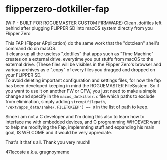 # flipperzero-dotkiller-fap
(WIP - BUILT FOR ROGUEMASTER CUSTOM FIRMWARE) Clean .dotfiles left behind after plugging FLIPPER SD into macOS system directly from you Flipper Zero

This FAP (Flipper APplication) do the same work that the "dotclean" shell's command do on macOS.      
It cleans up all the useless ".dotfiles" that apps such as "Time Machine" creates on a external drive, everytime you put stuffs from macOS to the external drive. (These files will be visibles in the Flipper Zero's browser and various archives as e ".copy" of every files you dragged and dropped on your FLIPPER SD.       
To avoid deleting important configuration and settings files, for now the fap has been developed keeping in mind the ROGUEMASTER FileSystem. So if you want to use it on another FW or CFW, you just need to make a simple change and specify in the `macos_dotkiller.c` file which paths to exclude from elimination, simply adding `strcmp(filepath, "/ext/apps_data/snake/.FILETOKEEP") == 0` in the list of path to keep.

Since i am not a C developer and I'm doing this also to learn how to interface me with embedded devices, and C programming WHOEVER want to help me modifying the Fap, implemnting stuff and expanding his main goal, IS WELCOME and it would be very appreciate.

That's it that's all. Thank you very much!!

47lecoste a.k.a. grugnoymeme

